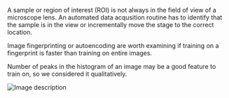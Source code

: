 A sample or region of interest (ROI) is not always in the field of view of a microscope lens.  An automated data acqusition routine has to identify that the sample is in the view or incrementally move the stage to the correct location.   

Image fingerprinting or autoencoding are worth examining if training on a fingerprint is faster than training on entire images.  

Number of peaks in the histogram of an image may be a good feature to train on, so we considered it qualitatively.  


![Image description](ComputerVision/SampleSearch/H1.png) 





